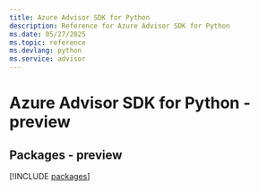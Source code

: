 ```yaml
---
title: Azure Advisor SDK for Python
description: Reference for Azure Advisor SDK for Python
ms.date: 05/27/2025
ms.topic: reference
ms.devlang: python
ms.service: advisor
---
```

# Azure Advisor SDK for Python - preview
## Packages - preview
[!INCLUDE [packages](advisor-index.md)]